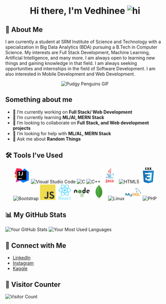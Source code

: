 <h1 align="center">Hi there, I'm Vedhinee <img src="https://user-images.githubusercontent.com/1303154/88677602-1635ba80-d120-11ea-84d8-d263ba5fc3c0.gif" width="28px" alt="hi"></h1>


## 🚀 About Me
I am currently a student at SRM Institute of Science and Technology with a specialization in Big Data Analytics (BDA) pursuing a B.Tech in Computer Science. My interests are Full Stack Development, Machine Learning, Artificial Intelligence, and many more. I am always open to learning new things and gaining knowledge in that field. I am always seeking opportunities and internships in the field of Software Development. I am also interested in Mobile Development and Web Development.

<div align="center">
    <img src="[https://media.giphy.com/media/2IudUHdI075HL02Pkk/giphy.gif](https://media.giphy.com/media/v1.Y2lkPTc5MGI3NjExdTF3MWhzN2RvdjNnNDI1dGJwYXpiaWd6aDN2MGxsaGJ3b2ZtdWVidiZlcD12MV9naWZzX3NlYXJjaCZjdD1n/NbhiwA0C8THIv8KvG5/giphy.gif)" alt="Pudgy Penguins GIF" />
</div>


## Something about me
- 🔭 I’m currently working on <strong>Full Stack/ Web Development</strong>
- 🌱 I’m currently learning <strong>ML/AI, MERN Stack</strong>
- 👯 I’m looking to collaborate on <strong>Full Stack, and Web development projects</strong>
- 🤔 I’m looking for help with <strong>ML/AL, MERN Stack</strong>
- 💬 Ask me about <strong>Random Things</strong>


## 🛠️ Tools I've Used

<div align="center">
    <img src="https://raw.githubusercontent.com/devicons/devicon/master/icons/intellij/intellij-original.svg" alt="IntelliJ" width="50" height="50"/>
    <img src='https://camo.githubusercontent.com/f39f203ca1defeb47e3505ef9044d3303c038c60de7e67f6c229992602e59128/68747470733a2f2f63646e2e6a7364656c6976722e6e65742f67682f64657669636f6e732f64657669636f6e2f69636f6e732f7673636f64652f7673636f64652d6f726967696e616c2e737667' alt='Visual Studio Code' width='50' height='50'/>
    <img src="https://camo.githubusercontent.com/34a110ef06e3aeed9a1de60ce8099b45eedc5580e1f49cc490c1b28c896b264e/68747470733a2f2f63646e2e6a7364656c6976722e6e65742f67682f64657669636f6e732f64657669636f6e2f69636f6e732f632f632d6f726967696e616c2e737667" alt="C" width="50" height="50"/>
    <img src="https://camo.githubusercontent.com/cd7e24b6d077658f419aaa173b20cde5cadb5fe3ed659fb0848b95e4037a46b1/68747470733a2f2f63646e2e6a7364656c6976722e6e65742f67682f64657669636f6e732f64657669636f6e2f69636f6e732f63706c7573706c75732f63706c7573706c75732d6f726967696e616c2e737667" alt="C++" width="50" height="50"/>
    <img src="https://raw.githubusercontent.com/devicons/devicon/master/icons/java/java-original-wordmark.svg" alt="Java" width="50" height="50"/>
    <img src="https://camo.githubusercontent.com/6647554cf19482c32acc6a6a3b8bd68b845fafabd474595e7e92dead3075c3ea/68747470733a2f2f63646e2e6a7364656c6976722e6e65742f67682f64657669636f6e732f64657669636f6e2f69636f6e732f68746d6c352f68746d6c352d6f726967696e616c2e737667" alt="HTML5" width="50" height="50"/>
    <img src="https://raw.githubusercontent.com/devicons/devicon/master/icons/css3/css3-original-wordmark.svg" alt="CSS3" width="50" height="50"/>
    <img src='https://camo.githubusercontent.com/b2ddff690e2f9a813be2162d704aace70a00e5014e52b500481acec796829734/68747470733a2f2f63646e2e6a7364656c6976722e6e65742f67682f64657669636f6e732f64657669636f6e406c61746573742f69636f6e732f626f6f7473747261702f626f6f7473747261702d6f726967696e616c2d776f72646d61726b2e737667' alt='Bootstrap' width='50' height='50'/>
    <img src='https://raw.githubusercontent.com/devicons/devicon/master/icons/javascript/javascript-original.svg' alt='JavaScript' width='50' height='50'/>
    <img src='https://raw.githubusercontent.com/devicons/devicon/master/icons/react/react-original-wordmark.svg' alt='React' width='50' height='50'/>
    <img src='https://raw.githubusercontent.com/devicons/devicon/master/icons/nodejs/nodejs-original-wordmark.svg' alt='Node.js' width='50' height='50'/>
    <img src="https://raw.githubusercontent.com/devicons/devicon/master/icons/mongodb/mongodb-original.svg" alt='MongoDb' width='50' height='50'/>
    <img src='https://camo.githubusercontent.com/f91287c9aac55623bc37ceb651ac35b7efb56e422019a3bb59328328a09edf9f/68747470733a2f2f63646e2e6a7364656c6976722e6e65742f67682f64657669636f6e732f64657669636f6e2f69636f6e732f6c696e75782f6c696e75782d6f726967696e616c2e737667' alt='Linux' width='50' height='50'/>
    <img src='https://raw.githubusercontent.com/devicons/devicon/master/icons/mysql/mysql-original-wordmark.svg' alt="SQL" width='50' height='50'/>
    <img src='https://camo.githubusercontent.com/92a977256f3f2b4ef99e6684c1d88f1ac0394ed909893e5e56cb3539a31f2590/68747470733a2f2f63646e2e6a7364656c6976722e6e65742f67682f64657669636f6e732f64657669636f6e2f69636f6e732f7068702f7068702d6f726967696e616c2e737667' alt="PHP" width='50' height='50'/>
</div>

## 📊 My GitHub Stats

![Your GitHub Stats](https://github-readme-stats.vercel.app/api?username=Vedhinee&show_icons=true&theme=radical)
![Your Most Used Languages](https://github-readme-stats.vercel.app/api/top-langs/?username=Vedhinee&layout=compact&theme=radical)


## 💼 Connect with Me
- [LinkedIn](www.linkedin.com/in/vedhineenm)
- [Instagram](https://www.instagram.com/vedhinee_/)
- [Kaggle](https://www.kaggle.com/vedhinee)

## 🌟 Visitor Counter
![Visitor Count](https://profile-counter.glitch.me/Vedhinee/count.svg)


